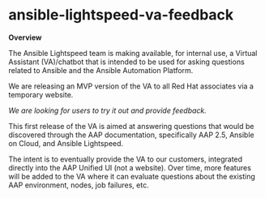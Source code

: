 # ansible-lightspeed-va-feedback

**Overview**

The Ansible Lightspeed team is making available, for internal use, a Virtual Assistant (VA)/chatbot that is intended to be used for asking questions related to Ansible and the Ansible Automation Platform.

We are releasing an MVP version of the VA to all Red Hat associates via a temporary website. 

*We are looking for users to try it out and provide feedback.*

This first release of the VA is aimed at answering questions that would be discovered through the AAP documentation, specifically AAP 2.5, Ansible on Cloud, and Ansible Lightspeed.

The intent is to eventually provide the VA to our customers, integrated directly into the AAP Unified UI (not a website). Over time, more features will be added to the VA where it can evaluate questions about the existing AAP environment, nodes, job failures, etc.  

